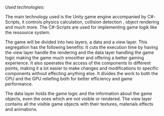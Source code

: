 *Used technologies:*

The main technology used is the Unity game engine accompanied by C#-Scripts, it controls
physics calculation, collision detection , object rendering and much more. The C#-Scripts
are used for implementing game logik like the ressource system.

The game will be divided into two layers, a data and a view layer. This segregation has
the following benefits:
It cuts the execution time by having the view layer handle the rendering and the data 
layer handling the game logic making the game much smoother and offering a better gaming
experience.
It also speerates the access of the components to different points, making it a lot easier
to make changes and modifications to specific components without effecting anything else.
It divides the work to both the CPU and the GPU reliefing both for better efficiency and
game performance.

The data layer holds the game logic and the information about the game objects, even the 
ones which are not visible or rendered. 
The view layer contains all the visible game objects with their textures, materials effects
and animations.
